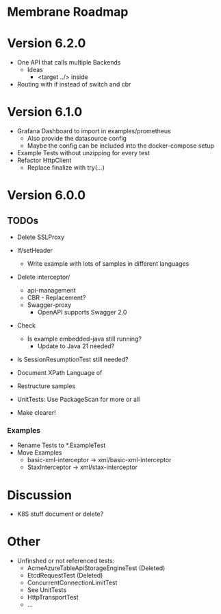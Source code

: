 # Membrane Roadmap

# Version 6.2.0

- One API that calls multiple Backends
  - Ideas
    - <target ../> inside <if>
- Routing with if instead of switch and cbr

# Version 6.1.0

- Grafana Dashboard to import in examples/prometheus
  - Also provide the datasource config
  - Maybe the config can be included into the docker-compose setup
- Example Tests without unzipping for every test
- Refactor HttpClient
  - Replace finalize with try(...)

# Version 6.0.0

## TODOs
- Delete SSLProxy

- If/setHeader
  - Write example with lots of samples in different languages


- Delete interceptor/
  - api-management
  - CBR - Replacement?
  - Swagger-proxy
    - OpenAPI supports Swagger 2.0

- Check
  - Is example embedded-java still running?
    - Update to Java 21 needed? 



- Is SessionResumptionTest still needed?
- Document XPath Language of <if>
- Restructure samples
- UnitTests: Use PackageScan for more or all
- Make <log headerOnly="false"/> clearer! 

### Examples
- Rename Tests to *.ExampleTest
- Move Examples
  - basic-xml-interceptor -> xml/basic-xml-interceptor
  - StaxInterceptor -> xml/stax-interceptor


# Discussion

- K8S stuff document or delete?

# Other

- Unfinshed or not referenced tests:
  - AcmeAzureTableApiStorageEngineTest (Deleted)
  - EtcdRequestTest (Deleted)
  - ConcurrentConnectionLimitTest
  - See UnitTests
  - HttpTransportTest
  - ...
